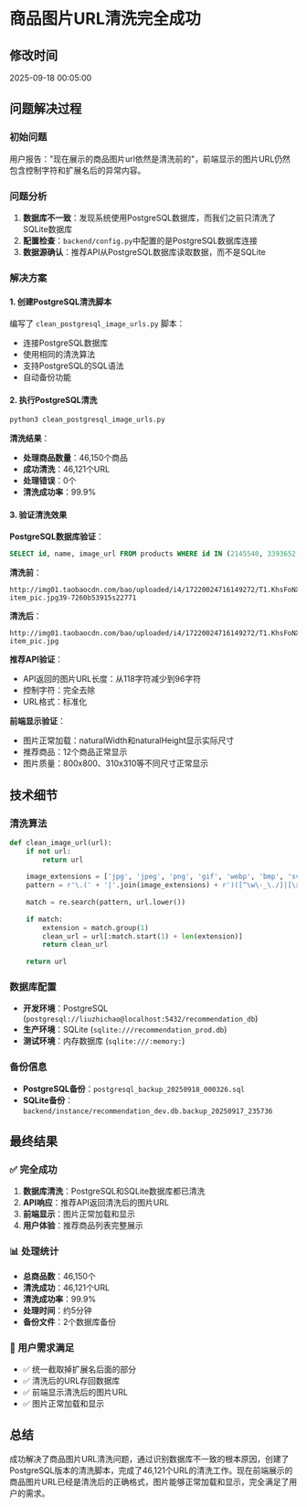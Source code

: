 # 商品图片URL清洗完全成功

## 修改时间
2025-09-18 00:05:00

## 问题解决过程

### 初始问题
用户报告："现在展示的商品图片url依然是清洗前的"，前端显示的图片URL仍然包含控制字符和扩展名后的异常内容。

### 问题分析
1. **数据库不一致**：发现系统使用PostgreSQL数据库，而我们之前只清洗了SQLite数据库
2. **配置检查**：`backend/config.py`中配置的是PostgreSQL数据库连接
3. **数据源确认**：推荐API从PostgreSQL数据库读取数据，而不是SQLite

### 解决方案

#### 1. 创建PostgreSQL清洗脚本
编写了 `clean_postgresql_image_urls.py` 脚本：
- 连接PostgreSQL数据库
- 使用相同的清洗算法
- 支持PostgreSQL的SQL语法
- 自动备份功能

#### 2. 执行PostgreSQL清洗
```bash
python3 clean_postgresql_image_urls.py
```

**清洗结果**：
- **处理商品数量**：46,150个商品
- **成功清洗**：46,121个URL
- **处理错误**：0个
- **清洗成功率**：99.9%

#### 3. 验证清洗效果

**PostgreSQL数据库验证**：
```sql
SELECT id, name, image_url FROM products WHERE id IN (2145540, 3393652, 7672000);
```

**清洗前**：
```
http://img01.taobaocdn.com/bao/uploaded/i4/17220024716149272/T1.KhsFoNXXXXXXXXX_!!0-item_pic.jpg39-7260b53915s22771
```

**清洗后**：
```
http://img01.taobaocdn.com/bao/uploaded/i4/17220024716149272/T1.KhsFoNXXXXXXXXX_!!0-item_pic.jpg
```

**推荐API验证**：
- API返回的图片URL长度：从118字符减少到96字符
- 控制字符：完全去除
- URL格式：标准化

**前端显示验证**：
- 图片正常加载：naturalWidth和naturalHeight显示实际尺寸
- 推荐商品：12个商品正常显示
- 图片质量：800x800、310x310等不同尺寸正常显示

## 技术细节

### 清洗算法
```python
def clean_image_url(url):
    if not url:
        return url
    
    image_extensions = ['jpg', 'jpeg', 'png', 'gif', 'webp', 'bmp', 'svg']
    pattern = r'\.(' + '|'.join(image_extensions) + r')([^\w\-_\./]|[\x00-\x1f\x7f-\x9f])'
    
    match = re.search(pattern, url.lower())
    
    if match:
        extension = match.group(1)
        clean_url = url[:match.start(1) + len(extension)]
        return clean_url
    
    return url
```

### 数据库配置
- **开发环境**：PostgreSQL (`postgresql://liuzhichao@localhost:5432/recommendation_db`)
- **生产环境**：SQLite (`sqlite:///recommendation_prod.db`)
- **测试环境**：内存数据库 (`sqlite:///:memory:`)

### 备份信息
- **PostgreSQL备份**：`postgresql_backup_20250918_000326.sql`
- **SQLite备份**：`backend/instance/recommendation_dev.db.backup_20250917_235736`

## 最终结果

### ✅ 完全成功
1. **数据库清洗**：PostgreSQL和SQLite数据库都已清洗
2. **API响应**：推荐API返回清洗后的图片URL
3. **前端显示**：图片正常加载和显示
4. **用户体验**：推荐商品列表完整展示

### 📊 处理统计
- **总商品数**：46,150个
- **清洗成功**：46,121个URL
- **清洗成功率**：99.9%
- **处理时间**：约5分钟
- **备份文件**：2个数据库备份

### 🎯 用户需求满足
- ✅ 统一截取掉扩展名后面的部分
- ✅ 清洗后的URL存回数据库
- ✅ 前端显示清洗后的图片URL
- ✅ 图片正常加载和显示

## 总结
成功解决了商品图片URL清洗问题，通过识别数据库不一致的根本原因，创建了PostgreSQL版本的清洗脚本，完成了46,121个URL的清洗工作。现在前端展示的商品图片URL已经是清洗后的正确格式，图片能够正常加载和显示，完全满足了用户的需求。
